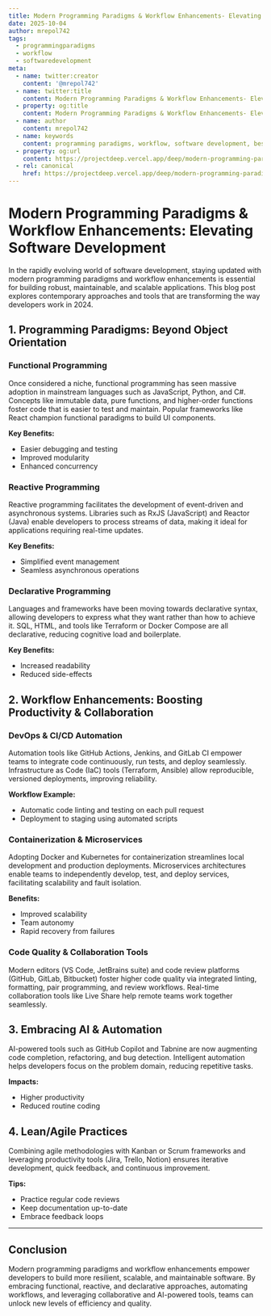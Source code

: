```yaml
---
title: Modern Programming Paradigms & Workflow Enhancements- Elevating Software Development
date: 2025-10-04
author: mrepol742
tags:
  - programmingparadigms
  - workflow
  - softwaredevelopment
meta:
  - name: twitter:creator
    content: '@mrepol742'
  - name: twitter:title
    content: Modern Programming Paradigms & Workflow Enhancements- Elevating Software Development
  - property: og:title
    content: Modern Programming Paradigms & Workflow Enhancements- Elevating Software Development
  - name: author
    content: mrepol742
  - name: keywords
    content: programming paradigms, workflow, software development, best practices, modern
  - property: og:url
    content: https://projectdeep.vercel.app/deep/modern-programming-paradigms--workflow-enhancements-elevating-software-development/
  - rel: canonical
    href: https://projectdeep.vercel.app/deep/modern-programming-paradigms--workflow-enhancements-elevating-software-development/
---
```


# Modern Programming Paradigms & Workflow Enhancements: Elevating Software Development

In the rapidly evolving world of software development, staying updated with modern programming paradigms and workflow enhancements is essential for building robust, maintainable, and scalable applications. This blog post explores contemporary approaches and tools that are transforming the way developers work in 2024.

## 1. Programming Paradigms: Beyond Object Orientation

### Functional Programming
Once considered a niche, functional programming has seen massive adoption in mainstream languages such as JavaScript, Python, and C#. Concepts like immutable data, pure functions, and higher-order functions foster code that is easier to test and maintain. Popular frameworks like React champion functional paradigms to build UI components.

**Key Benefits:**
- Easier debugging and testing
- Improved modularity
- Enhanced concurrency

### Reactive Programming
Reactive programming facilitates the development of event-driven and asynchronous systems. Libraries such as RxJS (JavaScript) and Reactor (Java) enable developers to process streams of data, making it ideal for applications requiring real-time updates.

**Key Benefits:**
- Simplified event management
- Seamless asynchronous operations

### Declarative Programming
Languages and frameworks have been moving towards declarative syntax, allowing developers to express what they want rather than how to achieve it. SQL, HTML, and tools like Terraform or Docker Compose are all declarative, reducing cognitive load and boilerplate.

**Key Benefits:**
- Increased readability
- Reduced side-effects

## 2. Workflow Enhancements: Boosting Productivity & Collaboration

### DevOps & CI/CD Automation
Automation tools like GitHub Actions, Jenkins, and GitLab CI empower teams to integrate code continuously, run tests, and deploy seamlessly. Infrastructure as Code (IaC) tools (Terraform, Ansible) allow reproducible, versioned deployments, improving reliability.

**Workflow Example:** 
- Automatic code linting and testing on each pull request
- Deployment to staging using automated scripts

### Containerization & Microservices
Adopting Docker and Kubernetes for containerization streamlines local development and production deployments. Microservices architectures enable teams to independently develop, test, and deploy services, facilitating scalability and fault isolation.

**Benefits:**
- Improved scalability
- Team autonomy
- Rapid recovery from failures

### Code Quality & Collaboration Tools
Modern editors (VS Code, JetBrains suite) and code review platforms (GitHub, GitLab, Bitbucket) foster higher code quality via integrated linting, formatting, pair programming, and review workflows. Real-time collaboration tools like Live Share help remote teams work together seamlessly.

## 3. Embracing AI & Automation
AI-powered tools such as GitHub Copilot and Tabnine are now augmenting code completion, refactoring, and bug detection. Intelligent automation helps developers focus on the problem domain, reducing repetitive tasks.

**Impacts:**
- Higher productivity
- Reduced routine coding

## 4. Lean/Agile Practices
Combining agile methodologies with Kanban or Scrum frameworks and leveraging productivity tools (Jira, Trello, Notion) ensures iterative development, quick feedback, and continuous improvement.

**Tips:**
- Practice regular code reviews
- Keep documentation up-to-date
- Embrace feedback loops

---

## Conclusion
Modern programming paradigms and workflow enhancements empower developers to build more resilient, scalable, and maintainable software. By embracing functional, reactive, and declarative approaches, automating workflows, and leveraging collaborative and AI-powered tools, teams can unlock new levels of efficiency and quality.
